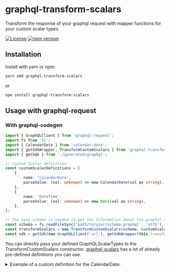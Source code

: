# graphql-transform-scalars

Transform the response of your graphql request with mapper functions for your custom scalar types.

[![License](https://img.shields.io/badge/license-MIT-blue.svg)](LICENSE)
[![npm version](https://badge.fury.io/js/graphql-transform-scalars.svg)](https://badge.fury.io/js/graphql-transform-scalars)

## Installation
Install with yarn or npm:

```sh
yarn add graphql-transform-scalars
```
or
```sh
npm install graphql-transform-scalars
```


## Usage with graphql-request

### With graphql-codegen

```typescript
import { GraphQLClient } from 'graphql-request';
import fs from 'fs';
import { CalendarDate } from 'calendar-date';
import { getSdkWrapper, TransformCustomScalars } from 'graphql-transform-scalars';
import { getSdk } from './generated/graphql';

// Custom Scalar definition
const customScalarDefinitions = [
    {
        name: 'CalendarDate',
        parseValue: (val: unknown) => new CalendarDate(val as string),
    },
    {
        name: 'DateTime',
        parseValue: (val: unknown) => new Date(val as string),
    },
];

// The base schema is needed to get the Information about the graphql types returned from your request.
const schema = fs.readFileSync('path/to/your/schema.graphql', 'utf8');
const transformScalars = new TransformCustomScalars(schema, customScalarDefinitions);
const sdk = getSdk(new GraphQLClient('url'), getSdkWrapper(this.transformScalars));
```

You can directly pass your defined GraphQLScalarTypes to the TransformCustomScalars constructor. [graphql-scalars](https://github.com/Urigo/graphql-scalars) has a lot of already pre-defined definitions you can use.

<details>
<summary>Example of a custom definition for the CalendarDate:</summary>

```typescript
import { GraphQLError, GraphQLScalarType, Kind } from 'graphql';
import { CalendarDate } from 'calendar-date';

export const GraphQLCalendarDate: GraphQLScalarType = new GraphQLScalarType({
    name: 'CalendarDate',

    description:
    'A field representing a date without time information according to ISO 8601. E.g. "2020-01-01".',
    
    serialize(value: unknown) {
        if (value instanceof CalendarDate) {
            return value.toString();
        }
        if (typeof value === 'string') {
            try {
                const calendarDate = new CalendarDate(value);
                return calendarDate.toString();
            } catch (e) {
                throw new TypeError(
                    `Value of type string does not represent a valid calendar date: ${value}`,
                );
            }
        }
        throw new TypeError(`Value is not an instance of CalendarDate and not a string: ${value}`);
    },
    
    parseValue(value: unknown) {
        if (value instanceof CalendarDate) {
           return value;
        }
        if (typeof value === 'string') {
            try {
                return new CalendarDate(value);
            } catch (e) {
                throw new TypeError(
                    `Value of type string does not represent a valid calendar date: ${value}`,
                );
            }
        }
        throw new TypeError(`Value is not an instance of CalendarDate and not a string: ${value}`);
    },
    
    parseLiteral(ast) {
        if (ast.kind !== Kind.STRING) {
            throw new GraphQLError(`Can only validate strings as CalendarDates but got a: ${ast.kind}`);
        }
        try {
            return new CalendarDate(ast.value);
        } catch (e) {
            throw new TypeError(
                `Value of type string does not represent a valid calendar date: ${ast.kind}`,
            );
        }
    },
});
```
</details>
